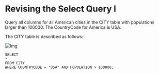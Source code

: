 # Revising the Select Query I 
  
Query all columns for all American cities in the CITY table with populations larger than 100000. The CountryCode for America is USA.

The CITY table is described as follows:  

![img](https://s3.amazonaws.com/hr-challenge-images/8137/1449729804-f21d187d0f-CITY.jpg)

    SELECT
    *
    FROM CITY
    WHERE COUNTRYCODE = "USA" AND POPULATION > 100000;


